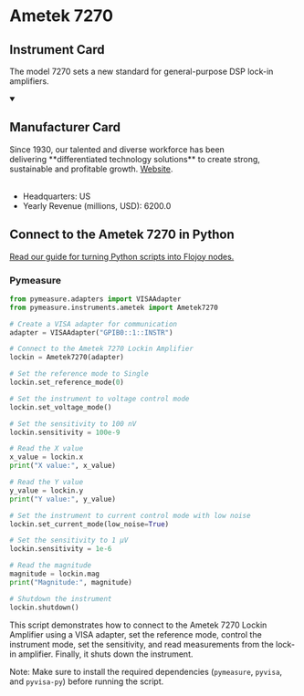 
# Ametek 7270

## Instrument Card

The model 7270 sets a new standard for general-purpose DSP lock-in amplifiers.

<details open>
<summary><h2>Manufacturer Card</h2></summary>
Since 1930, our talented and diverse workforce has been delivering **differentiated technology solutions** to create strong, sustainable and profitable growth. <a href=https://www.ametek.com/>Website</a>.
<br><br>
<ul>
  <li>Headquarters: US</li>
  <li>Yearly Revenue (millions, USD): 6200.0</li>
</ul>
</details>

## Connect to the Ametek 7270 in Python

[Read our guide for turning Python scripts into Flojoy nodes.](https://docs.flojoy.ai/custom-nodes/creating-custom-node/)


### Pymeasure


```python
from pymeasure.adapters import VISAAdapter
from pymeasure.instruments.ametek import Ametek7270

# Create a VISA adapter for communication
adapter = VISAAdapter("GPIB0::1::INSTR")

# Connect to the Ametek 7270 Lockin Amplifier
lockin = Ametek7270(adapter)

# Set the reference mode to Single
lockin.set_reference_mode(0)

# Set the instrument to voltage control mode
lockin.set_voltage_mode()

# Set the sensitivity to 100 nV
lockin.sensitivity = 100e-9

# Read the X value
x_value = lockin.x
print("X value:", x_value)

# Read the Y value
y_value = lockin.y
print("Y value:", y_value)

# Set the instrument to current control mode with low noise
lockin.set_current_mode(low_noise=True)

# Set the sensitivity to 1 µV
lockin.sensitivity = 1e-6

# Read the magnitude
magnitude = lockin.mag
print("Magnitude:", magnitude)

# Shutdown the instrument
lockin.shutdown()
```

This script demonstrates how to connect to the Ametek 7270 Lockin Amplifier using a VISA adapter, set the reference mode, control the instrument mode, set the sensitivity, and read measurements from the lock-in amplifier. Finally, it shuts down the instrument.

Note: Make sure to install the required dependencies (`pymeasure`, `pyvisa`, and `pyvisa-py`) before running the script.

